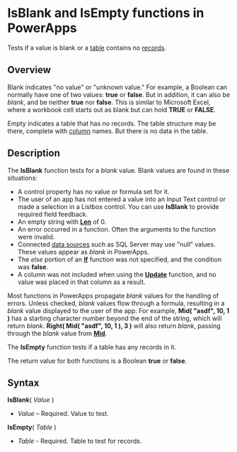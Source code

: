 <properties
	pageTitle="PowerApps: IsBlank and IsEmpty functions"
	description="Reference information for the IsBlank and IsEmpty functions in PowerApps, including syntax and examples"
	services=""
	suite="powerapps"
	documentationCenter="na"
	authors="gregli-msft"
	manager="dwrede"
	editor=""
	tags=""/>

<tags
   ms.service="powerapps"
   ms.devlang="na"
   ms.topic="article"
   ms.tgt_pltfrm="na"
   ms.workload="na"
   ms.date="11/01/2015"
   ms.author="gregli"/>

# IsBlank and IsEmpty functions in PowerApps #

Tests if a value is blank or a [table](working-with-tables.md) contains no [records](working-with-tables.md#records).

## Overview ##

Blank indicates "no value" or "unknown value."  For example, a Boolean can normally have one of two values: **true** or **false**.  But in addition, it can also be *blank*, and be neither **true** nor **false**.  This is similar to Microsoft Excel, where a workbook cell starts out as blank but can hold **TRUE** or **FALSE**.

Empty indicates a table that has no records.  The table structure may be there, complete with [column](working-with-tables.md#columns) names.  But there is no data in the table.

## Description ##

The **IsBlank** function tests for a *blank* value.  Blank values are found in these situations:

- A control property has no value or formula set for it.
- The user of an app has not entered a value into an Input Text control or made a selection in a Listbox control.  You can use **IsBlank** to provide required field feedback. 
- An empty string with **[Len](function-len.md)** of 0.
- An error occurred in a function.  Often the arguments to the function were invalid.
- Connected [data sources](working-with-data-sources.md) such as SQL Server may use "null" values.  These values appear as *blank* in PowerApps.
- The *else* portion of an **[If](function-if.md)** function was not specified, and the condition was **false**.
- A column was not included when using the **[Update](function-update-updateif.md)** function, and no value was placed in that column as a result.

Most functions in PowerApps propagate *blank* values for the handling of errors.  Unless checked, *blank* values flow through a formula, resulting in a *blank* value displayed to the user of the app.  For example, **Mid( "asdf", 10, 1 )** has a starting character number beyond the end of the string, which will return *blank*.  **Right( Mid( "asdf", 10, 1 ), 3 )** will also return *blank*, passing through the *blank* value from **[Mid](function-left-mid-right.md)**. 

The **IsEmpty** function tests if a table has any records in it.

The return value for both functions is a Boolean **true** or **false**.

## Syntax ##

**IsBlank**( *Value* )

- *Value* – Required. Value to test.

**IsEmpty**( *Table* )

- *Table* - Required. Table to test for records.

